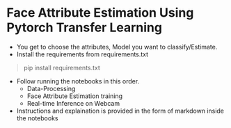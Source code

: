 # Face Attribute Estimation Using Pytorch Transfer Learning
* You get to choose the attributes, Model you want to classify/Estimate. 
* Install the requirements from requirements.txt
> pip install requirements.txt
* Follow running the notebooks in this order.
  * Data-Processing
  * Face Attribute Estimation training
  * Real-time Inference on Webcam 
* Instructions and explaination is provided in the form of markdown inside the notebooks
